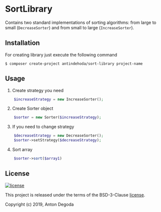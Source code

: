SortLibrary
===============
Contains two standard implementations of sorting algorithms: from large to small (```DecreaseSorter```) and from small to large (```IncreaseSorter```).


Installation
------------
For creating library just execute the following command

```
$ composer create-project antindehoda/sort-library project-name
```

Usage
-----

1. Create strategy you need
```php
    $increaseStrategy = new IncreaseSorter();
```
2. Create Sorter object
```php
    $sorter = new Sorter($increaseStrategy);
```
3. If you need to change strategy
```php
    $decreaseStrategy = new DecreaseSorter();
    $sorter->setStrategy($decreaseStrategy);
```
4. Sort array
```php
    $sorter->sort($array1)
```

License
-------

[![license](https://img.shields.io/github/license/greeflas/default-project.svg)](LICENSE)

This project is released under the terms of the BSD-3-Clause [license](LICENSE).

Copyright (c) 2019, Anton Degoda
